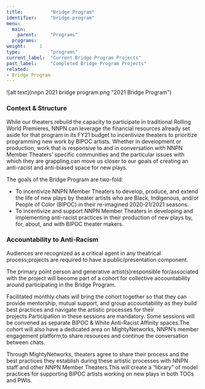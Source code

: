 ```yaml
---
title:          "Bridge Program"
identifier:     "bridge-program"
menu:
  main:
    parent:     "Programs"
  programs:
weight:     1
type:           "programs"
current_label:  "Current Bridge Program Projects"
past_label:     "Completed Bridge Program Projects"
related:
- Bridge Program
---
```


![alt text](nnpn 2021 bridge program.png "2021 Bridge Program")

### Context & Structure ###
While our theaters rebuild the capacity to participate in traditional Rolling World Premieres, NNPN can leverage the financial resources already set aside for that program in its FY21 budget to incentivize theaters to prioritize programming new work by BIPOC artists. Whether in development or production, work that is responsive to and in conversation with NNPN Member Theaters’ specific communities and the particular issues with which they are grappling,can move us closer to our goals of creating an anti-racist and anti-biased space for new plays.

The goals of the Bridge Program are two-fold:

* To incentivize NNPN Member Theaters to develop, produce, and extend the life of new plays by theater artists who are Black, Indigenous, and/or People of Color (BIPOC) in their re-imagined 2020-21/2021 seasons.
* To incentivize and support NNPN Member Theaters in developing and implementing anti-racist practices in their production of new plays by, for, about, and with BIPOC theater makers.

### Accountability to Anti-Racism ###
Audiences are recognized as a critical agent in any theatrical process;projects are required to have a public/presentation component.

The primary point person and generative artist(s)responsible for/associated with the project will become part of a cohort for collective accountability around participating in the Bridge Program.

Facilitated monthly chats will bring the cohort together so that they can provide mentorship, mutual support, and group accountability as they build best practices and navigate the artistic processes for their projects.Participation in these sessions are mandatory. Some sessions will be convened as separate BIPOC & White Anti-Racist Affinity spaces.The cohort will also have a dedicated area on MightyNetworks, NNPN’s member engagement platform,to share resources and continue the conversation between chats.

Through MightyNetworks, theaters agree to share their process and the best practices they establish during these artistic processes with NNPN staff and other NNPN Member Theaters.This will create a “library” of model practices for supporting BIPOC artists working on new plays in both TOCs and PWIs.
